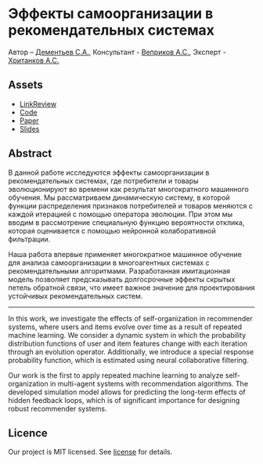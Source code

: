 # Эффекты самоорганизации в рекомендательных системах

Автор – [Дементьев С.А.](https://github.com/sdem3),
Консультант - [Веприков А.С.](https://github.com/Vepricov),
Эксперт - [Хританков А.С.](https://old.mipt.ru/education/chairs/parallelcomputing/persons/chritankov.php)

## Assets

- [LinkReview](link_review.md)
- [Code](code)
- [Paper](paper)
- [Slides](slides)

## Abstract

В данной работе исследуются эффекты самоорганизации в рекомендательных системах, где потребители и товары эволюционируют во времени как результат многократного машинного обучения. Мы рассматриваем динамическую систему, в которой функции распределения признаков потребителей и товаров меняются с каждой итерацией с помощью оператора эволюции. При этом мы вводим в рассмотрение специальную функцию вероятности отклика, которая оценивается с помощью нейронной колаборативной фильтрации.

Наша работа впервые применяет многократное машинное обучение для анализа самоорганизации в многоагентных системах с рекомендательными алгоритмами. Разработанная имитационная модель позволяет предсказывать долгосрочные эффекты скрытых петель обратной связи, что имеет важное значение для проектирования устойчивых рекомендательных систем.

----
In this work, we investigate the effects of self-organization in recommender systems, where users and items evolve over time as a result of repeated machine learning. We consider a dynamic system in which the probability distribution functions of user and item features change with each iteration through an evolution operator. Additionally, we introduce a special response probability function, which is estimated using neural collaborative filtering.

Our work is the first to apply repeated machine learning to analyze self-organization in multi-agent systems with recommendation algorithms. The developed simulation model allows for predicting the long-term effects of hidden feedback loops, which is of significant importance for designing robust recommender systems.

## Licence

Our project is MIT licensed. See [license](LICENSE) for details.
